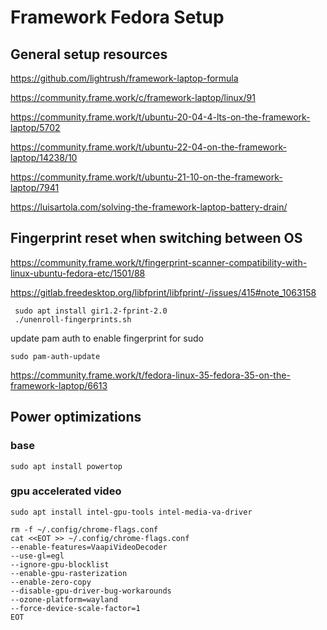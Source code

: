 # Framework Fedora Setup

## General setup resources
https://github.com/lightrush/framework-laptop-formula

https://community.frame.work/c/framework-laptop/linux/91

https://community.frame.work/t/ubuntu-20-04-4-lts-on-the-framework-laptop/5702

https://community.frame.work/t/ubuntu-22-04-on-the-framework-laptop/14238/10

https://community.frame.work/t/ubuntu-21-10-on-the-framework-laptop/7941

https://luisartola.com/solving-the-framework-laptop-battery-drain/



## Fingerprint reset when switching between OS

https://community.frame.work/t/fingerprint-scanner-compatibility-with-linux-ubuntu-fedora-etc/1501/88  

https://gitlab.freedesktop.org/libfprint/libfprint/-/issues/415#note_1063158  

```shell
 sudo apt install gir1.2-fprint-2.0 
 ./unenroll-fingerprints.sh
```
update pam auth to enable fingerprint for sudo
```shell
sudo pam-auth-update
```

https://community.frame.work/t/fedora-linux-35-fedora-35-on-the-framework-laptop/6613

## Power optimizations

### base
```shell
sudo apt install powertop 
```

### gpu accelerated video
```shell
sudo apt install intel-gpu-tools intel-media-va-driver

rm -f ~/.config/chrome-flags.conf
cat <<EOT >> ~/.config/chrome-flags.conf
--enable-features=VaapiVideoDecoder
--use-gl=egl
--ignore-gpu-blocklist
--enable-gpu-rasterization
--enable-zero-copy
--disable-gpu-driver-bug-workarounds
--ozone-platform=wayland
--force-device-scale-factor=1
EOT

```